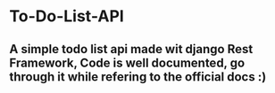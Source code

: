 # To-Do-List-API

## A simple todo list api made wit django Rest Framework, Code is well documented, go through it while refering to the official docs :)
